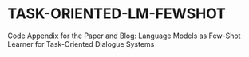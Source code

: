 # TASK-ORIENTED-LM-FEWSHOT
Code Appendix for the Paper and Blog: Language Models as Few-Shot Learner for Task-Oriented Dialogue Systems
